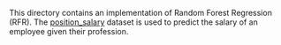 
This directory contains an implementation of Random Forest Regression (RFR). The [position_salary]() dataset is used to predict the salary of an employee given their profession.
